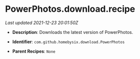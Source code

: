 # PowerPhotos.download.recipe

_Last updated 2021-12-23 20:01:50Z_

- **Description**: Downloads the latest version of PowerPhotos.

- **Identifier**: `com.github.homebysix.download.PowerPhotos`

- **Parent Recipes**: `None`
